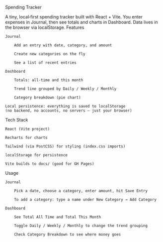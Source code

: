 Spending Tracker

A tiny, local‑first spending tracker built with React + Vite.
You enter expenses in Journal, then see totals and charts in Dashboard. Data lives in the browser via localStorage.
Features

    Journal

        Add an entry with date, category, and amount

        Create new categories on the fly

        See a list of recent entries

    Dashboard

        Totals: all‑time and this month

        Trend line grouped by Daily / Weekly / Monthly

        Category breakdown (pie chart)

    Local persistence: everything is saved to localStorage
    (no backend, no accounts, no servers — just your browser)

Tech Stack

    React (Vite project)

    Recharts for charts

    Tailwind (via PostCSS) for styling (index.css imports)

    localStorage for persistence

    Vite builds to docs/ (good for GH Pages)

Usage

    Journal

        Pick a date, choose a category, enter amount, hit Save Entry

        To add a category: type a name under New Category → Add Category

    Dashboard

        See Total All Time and Total This Month

        Toggle Daily / Weekly / Monthly to change the trend grouping

        Check Category Breakdown to see where money goes
